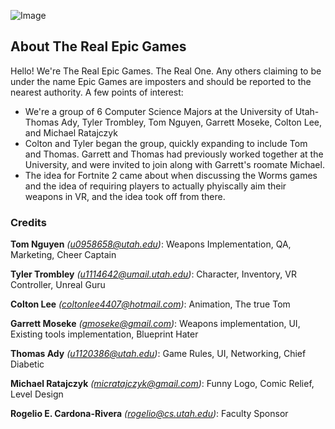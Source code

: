 ![Image](https://cdn.discordapp.com/attachments/747605487238774797/784936357516410898/LONGONE.png)



## About The Real Epic Games
Hello! We're The Real Epic Games. The Real One. Any others claiming to be under the name Epic Games are imposters and should be reported to the nearest authority. A few points of interest:
- We're a group of 6 Computer Science Majors at the University of Utah- Thomas Ady, Tyler Trombley, Tom Nguyen, Garrett Moseke, Colton Lee, and Michael Ratajczyk
- Colton and Tyler began the group, quickly expanding to include Tom and Thomas. Garrett and Thomas had previously worked together at the University, and were invited to join along with Garrett's roomate Michael.
- The idea for Fortnite 2 came about when discussing the Worms games and the idea of requiring players to actually phyiscally aim their weapons in VR, and the idea took off from there.

### Credits
**Tom Nguyen** _(u0958658@utah.edu)_: Weapons Implementation, QA, Marketing, Cheer Captain

**Tyler Trombley** _(u1114642@umail.utah.edu)_: Character, Inventory, VR Controller, Unreal Guru

**Colton Lee** _(coltonlee4407@hotmail.com)_: Animation, The true Tom

**Garrett Moseke** _(gmoseke@gmail.com)_: Weapons implementation, UI, Existing tools implementation, Blueprint Hater

**Thomas Ady** _(u1120386@utah.edu)_: Game Rules, UI, Networking, Chief Diabetic

**Michael Ratajczyk** _(micratajczyk@gmail.com)_: Funny Logo, Comic Relief, Level Design

**Rogelio E. Cardona-Rivera** _(rogelio@cs.utah.edu)_: Faculty Sponsor


